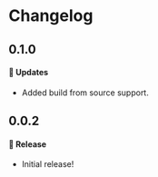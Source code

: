 # Changelog

## 0.1.0

#### 🚀 Updates

- Added build from source support.

## 0.0.2

#### 🎉 Release

- Initial release!
